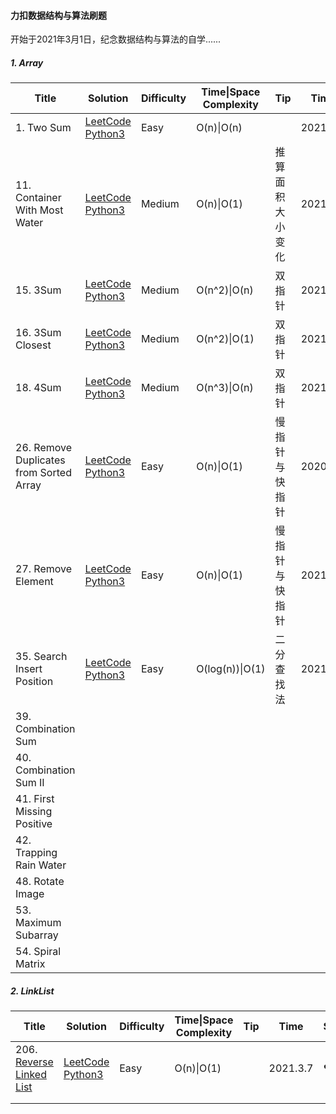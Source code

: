 #### 力扣数据结构与算法刷题

开始于2021年3月1日，纪念数据结构与算法的自学......

##### 1. Array

| Title                                   | Solution                                                     | Difficulty | Time\|Space Complexity | Tip              | Time     | Star           |
| --------------------------------------- | ------------------------------------------------------------ | ---------- | ---------------------- | ---------------- | -------- | -------------- |
| 1. Two Sum                              | [LeetCode   Python3](https://github.com/hongkong9771/LeetCode/tree/main/Code/0001.Two%20Sum) | Easy       | O(n)\|O(n)             |                  | 2021.3.2 |                |
| 11. Container With Most Water           | [LeetCode   Python3](https://github.com/hongkong9771/LeetCode/tree/main/Code/0011.Container%20With%20Most%20Water) | Medium     | O(n)\|O(1)             | 推算面积大小变化 | 2021.3.2 | :heart:        |
| 15. 3Sum                                | [LeetCode   Python3](https://github.com/hongkong9771/LeetCode/tree/main/Code/0015.3Sum) | Medium     | O(n^2​)\|O(n)           | 双指针           | 2021.3.2 | :heart:        |
| 16. 3Sum Closest                        | [LeetCode   Python3](https://github.com/hongkong9771/LeetCode/tree/main/Code/0016.3Sum%20Closest) | Medium     | O(n^2)\|O(1)           | 双指针           | 2021.3.2 | :heart:        |
| 18. 4Sum                                | [LeetCode   Python3](https://github.com/hongkong9771/LeetCode/tree/main/Code/0018.4Sum) | Medium     | O(n^3)\|O(n)           | 双指针           | 2021.3.3 | :heart:        |
| 26. Remove Duplicates from Sorted Array | [LeetCode   Python3](https://github.com/hongkong9771/LeetCode/tree/main/Code/0026.Remove%20Duplicates%20from%20Sorted%20Array) | Easy       | O(n)\|O(1)             | 慢指针与快指针   | 2020.3.3 | :heart:        |
| 27. Remove Element                      | [LeetCode   Python3](https://github.com/hongkong9771/LeetCode/tree/main/Code/0027.Remove%20Element) | Easy       | O(n)\|O(1)             | 慢指针与快指针   | 2021.3.4 | :heart::heart: |
| 35. Search Insert Position              | [LeetCode   Python3]()                                       | Easy       | O(log(n))\|O(1)        | 二分查找法       | 2021.3.5 | :heart::heart: |
| 39. Combination Sum                     |                                                              |            |                        |                  |          |                |
| 40. Combination Sum II                  |                                                              |            |                        |                  |          |                |
| 41. First Missing Positive              |                                                              |            |                        |                  |          |                |
| 42. Trapping Rain Water                 |                                                              |            |                        |                  |          |                |
| 48. Rotate Image                        |                                                              |            |                        |                  |          |                |
| 53. Maximum Subarray                    |                                                              |            |                        |                  |          |                |
| 54. Spiral Matrix                       |                                                              |            |                        |                  |          |                |

##### 2. LinkList

| Title                                                        | Solution                                                     | Difficulty | Time\|Space Complexity | Tip  | Time     | Star    |
| ------------------------------------------------------------ | ------------------------------------------------------------ | ---------- | ---------------------- | ---- | -------- | ------- |
| 206. [Reverse Linked List](https://leetcode-cn.com/problems/reverse-linked-list/) | [LeetCode   Python3](https://github.com/hongkong9771/LeetCode/tree/main/Code/0206.Contains%20Duplicate) | Easy       | O(n)\|O(1)             |      | 2021.3.7 | :heart: |
|                                                              |                                                              |            |                        |      |          |         |
|                                                              |                                                              |            |                        |      |          |         |

